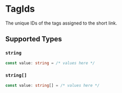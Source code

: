 # TagIds

The unique IDs of the tags assigned to the short link.


## Supported Types

### `string`

```typescript
const value: string = /* values here */
```

### `string[]`

```typescript
const value: string[] = /* values here */
```

